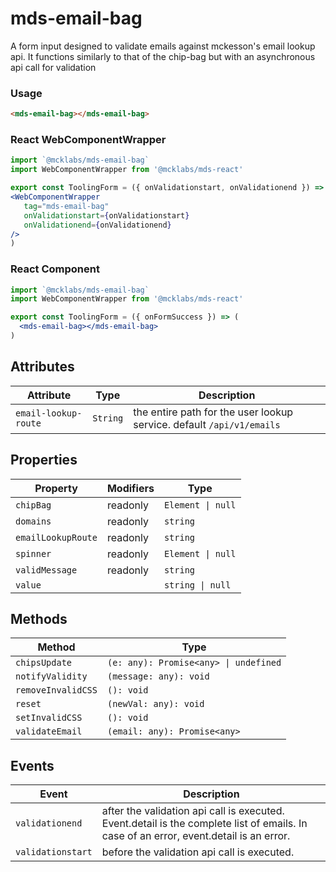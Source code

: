 # mds-email-bag

A form input designed to validate emails against mckesson's email lookup api.
It functions similarly to that of the chip-bag but with an asynchronous api call for validation

### Usage

```html
<mds-email-bag></mds-email-bag>
```

### React WebComponentWrapper
```jsx
import `@mcklabs/mds-email-bag`
import WebComponentWrapper from '@mcklabs/mds-react'

export const ToolingForm = ({ onValidationstart, onValidationend }) => (
<WebComponentWrapper 
   tag="mds-email-bag" 
   onValidationstart={onValidationstart} 
   onValidationend={onValidationend} 
/>
)
```
### React Component
```jsx
import `@mcklabs/mds-email-bag`
import WebComponentWrapper from '@mcklabs/mds-react'

export const ToolingForm = ({ onFormSuccess }) => (
  <mds-email-bag></mds-email-bag>
)
```

## Attributes

| Attribute            | Type     | Description                                      |
|----------------------|----------|--------------------------------------------------|
| `email-lookup-route` | `String` | the entire path for the user lookup service. default `/api/v1/emails` |

## Properties

| Property           | Modifiers | Type              |
|--------------------|-----------|-------------------|
| `chipBag`          | readonly  | `Element \| null` |
| `domains`          | readonly  | `string`          |
| `emailLookupRoute` | readonly  | `string`          |
| `spinner`          | readonly  | `Element \| null` |
| `validMessage`     | readonly  | `string`          |
| `value`            |           | `string \| null`  |

## Methods

| Method             | Type                                  |
|--------------------|---------------------------------------|
| `chipsUpdate`      | `(e: any): Promise<any> \| undefined` |
| `notifyValidity`   | `(message: any): void`                |
| `removeInvalidCSS` | `(): void`                            |
| `reset`            | `(newVal: any): void`                 |
| `setInvalidCSS`    | `(): void`                            |
| `validateEmail`    | `(email: any): Promise<any>`          |

## Events

| Event             | Description                                      |
|-------------------|--------------------------------------------------|
| `validationend`   | after the validation api call is executed. Event.detail is the complete list of emails. In case of an error, event.detail is an error. |
| `validationstart` | before the validation api call is executed.      |
